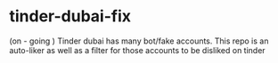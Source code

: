# tinder-dubai-fix
(on - going )
Tinder dubai has many bot/fake accounts. This repo is an auto-liker as well as a filter for those accounts to be disliked on tinder 
